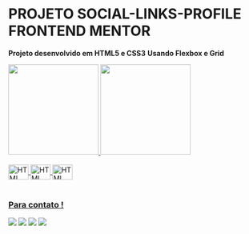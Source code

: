 # PROJETO SOCIAL-LINKS-PROFILE FRONTEND MENTOR

 

**Projeto desenvolvido em HTML5 e CSS3**
**Usando Flexbox e Grid**

<div>
   <a href="https://github.com/ErickszDEV">
   <img height="180em" src="https://github-readme-stats.vercel.app/api?username=ErickszDEV&show_icons=true&theme=tokyonight&include_all_commits=true&count_private=true"/>
   <img height="180em" src="https://github-readme-stats.vercel.app/api/top-langs/?username=ErickszDEV&layout=compact&langs_count=5&theme=tokyonight"/>

</div>
    
<div style="display: inline_block"><br>

<img align="center" alt="HTML" height="30" width="40" src="https://cdn.jsdelivr.net/gh/devicons/devicon/icons/css3/css3-original-wordmark.svg" />
<img align="center" alt="HTML" height="30" width="40" src="https://cdn.jsdelivr.net/gh/devicons/devicon/icons/html5/html5-original-wordmark.svg" />
<img align="center" alt="HTML" height="30" width="40" src="https://cdn.jsdelivr.net/gh/devicons/devicon/icons/javascript/javascript-original.svg" />

</div>
 
<br>
 
### Para contato !
 
<div> 
  <a href="https://instagram.com/suxpeit0_dev" target="_blank"><img src="https://img.shields.io/badge/-Instagram-%23E4405F?style=for-the-badge&logo=instagram&logoColor=white" target="_blank"></a>
  <a href = "mailto:ericksouzadeveloper@yahoo.com" target="_blank"><img src="https://img.shields.io/badge/Gmail-D14836?style=for-the-badge&logo=gmail&logoColor=white" target="_blank"></a>
  <a href="https://www.linkedin.com/in/ericksouza-dev" target="_blank"><img src="https://img.shields.io/badge/LinkedIn-0077B5?style=for-the-badge&logo=linkedin&logoColor=white" target="_blank"></a>
  <a href="" target="_blank"><img src="https://img.shields.io/badge/website-000000?style=for-the-badge&logo=About.me&logoColor=white" target="_blank"></a>
</div>
